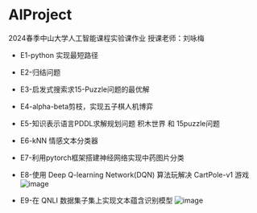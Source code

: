 # AIProject
2024春季中山大学人工智能课程实验课作业
授课老师：刘咏梅

* E1-python 实现最短路径
* E2-归结问题
* E3-启发式搜索求15-Puzzle问题的最优解
* E4-alpha-beta剪枝，实现五子棋人机博弈
* E5-知识表示语言PDDL求解规划问题 积木世界 和 15puzzle问题
* E6-kNN 情感文本分类器
* E7-利用pytorch框架搭建神经网络实现中药图片分类
* E8-使用 Deep Q-learning Network(DQN) 算法玩解决 CartPole-v1 游戏
  ![image](https://github.com/user-attachments/assets/7c76c5d9-ccad-4912-a426-18586e270224)

* E9-在 QNLI 数据集子集上实现文本蕴含识别模型
  ![image](https://github.com/user-attachments/assets/11a47296-5b1f-49c9-8a5c-af96fc9bae3d)

